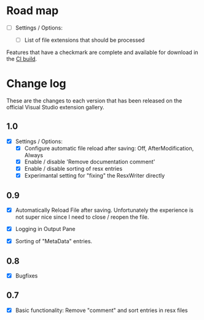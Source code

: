 # Road map

- [ ] Settings / Options:
  - [ ] List of file extensions that should be processed
        

Features that have a checkmark are complete and available for
download in the
[CI build](http://vsixgallery.com/extension/ResxFormatter.61507132-4401-47b1-9950-575e43b964c6/).

# Change log

These are the changes to each version that has been released
on the official Visual Studio extension gallery.

## 1.0
- [x] Settings / Options: 
  - [x] Configure automatic file reload after saving: Off, AfterModification, Always
  - [x] Enable / disable 'Remove documentation comment'
  - [x] Enable / disable sorting of resx entries
  - [x] Experimantal setting for "fixing" the ResxWriter directly

## 0.9

- [x] Automatically Reload File after saving. Unfortunately the experience is not super nice since I need to close / reopen the file.
- [x] Logging in Output Pane
- [x] Sorting of "MetaData" entries.


## 0.8

- [x] Bugfixes


## 0.7

- [x] Basic functionality: Remove "comment" and sort entries in resx files

